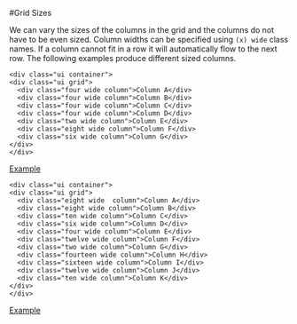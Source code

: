 #Grid Sizes

We can vary the sizes of the columns in the grid and the columns do not have to be even sized. Column widths can be specified using `(x) wide` class names. 
If a column cannot fit in a row it will automatically flow to the next row. The following examples produce different sized columns.

~~~
<div class="ui container">
<div class="ui grid">
  <div class="four wide column">Column A</div>
  <div class="four wide column">Column B</div>
  <div class="four wide column">Column C</div>
  <div class="four wide column">Column D</div>
  <div class="two wide column">Column E</div>
  <div class="eight wide column">Column F</div>
  <div class="six wide column">Column G</div>
</div>
</div>
~~~
<a href="archives/Class Htmls/eg8.html" target = "_ blank">Example</a>

~~~
<div class="ui container">
<div class="ui grid">
  <div class="eight wide  column">Column A</div>
  <div class="eight wide column">Column B</div>
  <div class="ten wide column">Column C</div>
  <div class="six wide column">Column D</div>
  <div class="four wide column">Column E</div>
  <div class="twelve wide column">Column F</div>
  <div class="two wide column">Column G</div>
  <div class="fourteen wide column">Column H</div>
  <div class="sixteen wide column">Column I</div>
  <div class="twelve wide column">Column J</div>
  <div class="ten wide column">Column K</div>
</div>
</div>
~~~

<a href="archives/Class Htmls/eg9.html" target = "_ blank">Example</a>
